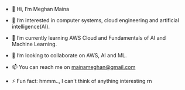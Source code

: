 - 👋 Hi, I’m Meghan Maina
- 👀 I’m interested in computer systems, cloud engineering and artificial intelligence(AI).
- 🌱 I’m currently learning AWS Cloud and Fundamentals of AI and Machine Learning.
- 💞️ I’m looking to collaborate on AWS, AI and ML.
- 📫 You can reach me on mainameghan@gmail.com

- ⚡ Fun fact: hmmm.., I can't think of anything interesting rn

<!---
celineMaina/celineMaina is a ✨ special ✨ repository because its `README.md` (this file) appears on your GitHub profile.
You can click the Preview link to take a look at your changes.
--->
